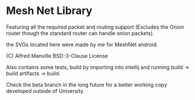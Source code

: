 # Mesh Net Library

Featuring all the required packet and routing support (Excludes the Onion router though the standard router can handle onion packets).

the SVGs located here were made by me for MeshNet android.

(C) Alfred Manville BSD-3-Clause License

Also contains some tests, build by importing into intellij and running build -> build artifacts -> build.

Check the beta branch in the long future for a better working copy developed outside of University.